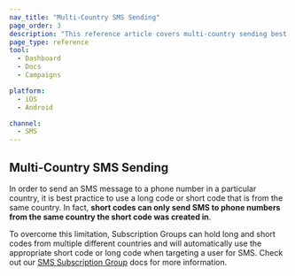```yaml
---
nav_title: "Multi-Country SMS Sending"
page_order: 3
description: "This reference article covers multi-country sending best practices."
page_type: reference
tool:
  - Dashboard
  - Docs
  - Campaigns

platform:
  - iOS
  - Android

channel:
  - SMS
---
```


## Multi-Country SMS Sending

In order to send an SMS message to a phone number in a particular country, it is best practice to use a long code or short code that is from the same country. In fact, __short codes can only send SMS to phone numbers from the same country the short code was created in__. 

To overcome this limitation, Subscription Groups can hold long and short codes from multiple different countries and will automatically use the appropriate short code or long code when targeting a user for SMS. Check out our [SMS Subscription Group][1] docs for more information.

[1]: {{site.baseurl}}/user_guide/message_building_by_channel/sms/sms_subscription_group/
